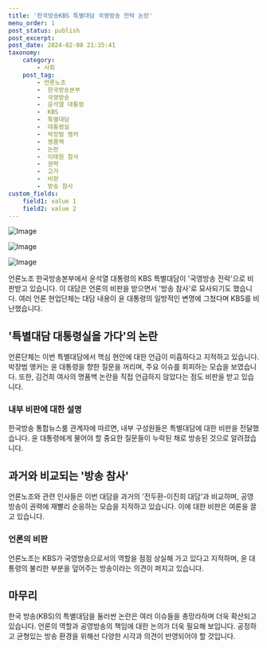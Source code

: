```yaml
---
title: '한국방송KBS 특별대담 국영방송 전락 논란'
menu_order: 1
post_status: publish
post_excerpt: 
post_date: 2024-02-08 21:35:41
taxonomy:
    category:
        - 사회
    post_tag:
        - 언론노조
        -  한국방송본부
        -  국영방송
        -  윤석열 대통령
        -  KBS
        -  특별대담
        -  대통령실
        -  박장범 앵커
        -  명품백
        -  논란
        -  이태원 참사
        -  권력
        -  고가
        -  비판
        -  방송 참사
custom_fields:
    field1: value 1
    field2: value 2
---
```


![Image](https://imgnews.pstatic.net/image/028/2024/02/08/0002676355_001_20240208192501057.jpg?type=w647)

![Image](https://imgnews.pstatic.net/image/028/2024/02/08/0002676355_002_20240208192501083.jpg?type=w647)

![Image](https://imgnews.pstatic.net/image/028/2024/02/08/0002676355_003_20240208192501103.jpg?type=w647)

언론노조 한국방송본부에서 윤석열 대통령의 KBS 특별대담이 '국영방송 전락'으로 비판받고 있습니다. 이 대담은 언론의 비판을 받으면서 '방송 참사'로 묘사되기도 했습니다. 여러 언론 현업단체는 대담 내용이 윤 대통령의 일방적인 변명에 그쳤다며 KBS를 비난했습니다. 
## '특별대담 대통령실을 가다'의 논란
언론단체는 이번 특별대담에서 핵심 현안에 대한 언급이 미흡하다고 지적하고 있습니다. 박장범 앵커는 윤 대통령을 향한 질문을 꺼리며, 주요 이슈를 회피하는 모습을 보였습니다. 또한, 김건희 여사의 명품백 논란을 직접 언급하지 않았다는 점도 비판을 받고 있습니다.
### 내부 비판에 대한 설명
한국방송 통합뉴스룸 관계자에 따르면, 내부 구성원들은 특별대담에 대한 비판을 전달했습니다. 윤 대통령에게 물어야 할 중요한 질문들이 누락된 채로 방송된 것으로 알려졌습니다.
## 과거와 비교되는 '방송 참사'
언론노조와 관련 인사들은 이번 대담을 과거의 '전두환-이진희 대담'과 비교하며, 공영방송이 권력에 재빨리 순응하는 모습을 지적하고 있습니다. 이에 대한 비판은 여론을 끌고 있습니다.
### 언론의 비판
언론노조는 KBS가 국영방송으로서의 역할을 점점 상실해 가고 있다고 지적하며, 윤 대통령의 불리한 부분을 덮어주는 방송이라는 의견이 퍼지고 있습니다.
## 마무리
한국 방송(KBS)의 특별대담을 둘러싼 논란은 여러 이슈들을 총망라하며 더욱 확산되고 있습니다. 언론의 역할과 공영방송의 책임에 대한 논의가 더욱 필요해 보입니다. 공정하고 균형있는 방송 환경을 위해선 다양한 시각과 의견이 반영되어야 할 것입니다.
